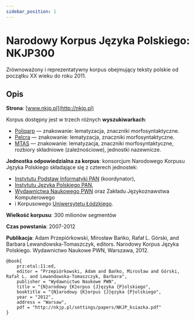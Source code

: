 ```yaml
---
sidebar_position: 1
---
```


# Narodowy Korpus Języka Polskiego: NKJP300

Zrównoważony i reprezentatywny korpus obejmujący teksty polskie od początku XX wieku do roku 2011. 

## Opis

__Strona__: [www.nkjp.pl](http://nkjp.pl)

Korpus dostępny jest w trzech różnych __wyszukiwarkach__:
* [Poliqarp](http://nkjp.pl/poliqarp/) — znakowanie: lematyzacja, znaczniki morfosyntaktyczne. 
* [Pelcra](http://www.nkjp.uni.lodz.pl/) — znakowanie: lematyzacja, znaczniki morfosyntaktyczne. 
* [MTAS](https://nkjp.nlp.ipipan.waw.pl/) — znakowanie: lematyzacja, znaczniki morfosyntaktyczne, rozbiory składniowe (zależnościowe), jednostki nazewnicze. 

__Jednostka odpowiedzialna za korpus__: konsorcjum Narodowego Korpusu Języka Polskiego składające się z czterech jednostek:
* [Instytutu Podstaw Informatyki PAN](http://www.ipipan.waw.pl/) (koordynator), 
* [Instytutu Języka Polskiego PAN](http://www.ijp-pan.krakow.pl/), 
* [Wydawnictwa Naukowego PWN](http://www.pwn.pl/) oraz Zakładu Językoznawstwa Komputerowego 
* i Korpusowego [Uniwersytetu Łódzkiego](http://www.uni.lodz.pl/). 

__Wielkość korpusu__: 300 milionów segmentów

__Czas powstania__: 2007-2012

__Publikacja__: Adam Przepiórkowski, Mirosław Bańko, Rafał L. Górski, and Barbara Lewandowska-Tomaszczyk, editors. Narodowy Korpus Języka Polskiego. Wydawnictwo Naukowe PWN, Warszawa, 2012.

```
@book{
    prz:etal:11:ed,
    editor = "Przepiórkowski, Adam and Bańko, Mirosław and Górski, Rafał L. and Lewandowska-Tomaszczyk, Barbara",
    publisher = "Wydawnictwo Naukowe PWN",
    title = "{N}arodowy {K}orpus {J}ęzyka {P}olskiego",
    booktitle = "{N}arodowy {K}orpus {J}ęzyka {P}olskiego",
    year = "2012",
    address = "Warsaw",
    pdf = "http://nkjp.pl/settings/papers/NKJP_ksiazka.pdf"
}
```
